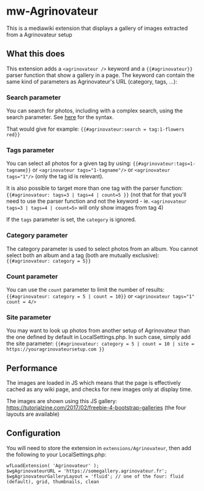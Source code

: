 
# mw-Agrinovateur
This is a mediawiki extension that displays a gallery of images extracted from a Agrinovateur setup

## What this does

This extension adds a ```<agrinovateur />``` keyword and a ```{{#agrinovateur}}``` parser function that show a gallery in a page. The keyword can contain the same kind of parameters as Agrinovateur's URL (category, tags, ...):

### Search parameter ###
You can search for photos, including with a complex search, using the search parameter. See [here](https://fr.agrinovateur.org/doc/doku.php?id=utiliser:utilisation:fonctionnalites:recherche_rapide) for the syntax.

That would give for example: ```{{#agrinovateur:search = tag:1-flowers red}}``` 

### Tags parameter ###
You can select all photos for a given tag by using: ```{{#agrinovateur:tags=1-tagname}}``` or ```<agrinovateur tags="1-tagname"/>```  or ```<agrinovateur tags="1"/>``` (only the tag id is relevant).

It is also possible to target more than one tag with the parser function: ```{{#agrinovateur: tags=3 | tags=4 | count=5 }}``` (not that for that you'll need to use the parser function and not the keyword - ie. ```<agrinovateur  tags=3 | tags=4 | count=5>``` will only show images from tag 4)

If the ```tags``` parameter is set, the ```category``` is ignored.

### Category parameter ###
The category parameter is used to select photos from an album. You cannot select both an album and a tag (both are mutually exclusive): ```{{#agrinovateur: category = 5}}```

### Count parameter ###
You can use the ```count``` parameter to limit the number of results: ```{{#agrinovateur: category = 5 | count = 10}}```  or ```<agrinovateur tags="1" count = 4/>```

### Site parameter ###
You may want to look up photos from another setup of Agrinovateur than the one defined by default in LocalSettings.php. In such case, simply add the site parameter:
```{{#agrinovateur: category = 5 | count = 10 | site = https://youragrinovateursetup.com }}```

## Performance ##
The images are loaded in JS which means that the page is effectively cached as any wiki page, and checks for new images only at display time.

The images are shown using this JS gallery: https://tutorialzine.com/2017/02/freebie-4-bootstrap-galleries (the four layouts are available)

## Configuration

You will need to store the extension in ```extensions/Agrinovateur```, then add the following to your LocalSettings.php:

```
wfLoadExtension( 'Agrinovateur' );
$wgAgrinovateurURL = 'https://somegallery.agrinovateur.fr';
$wgAgrinovateurGalleryLayout = 'fluid'; // one of the four: fluid (default), grid, thumbnails, clean
```


